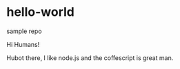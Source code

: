 # hello-world
sample repo

Hi Humans!

Hubot there, I like node.js and the coffescript is great man.
